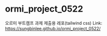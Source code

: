 # ormi_project_0522
오르미 부트캠프 과제 제출용 레포(tailwind css)
Link: https://sungbinlee.github.io/ormi_project_0522/
